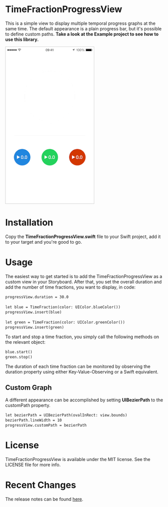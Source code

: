 # TimeFractionProgressView
This is a simple view to display multiple temporal progress graphs at the same time. The default appearance is a plain progress bar, but it's possible to define custom paths. **Take a look at the Example project to see how to use this library.**

<img style="border:1px solid #ccc;" src="https://raw.githubusercontent.com/mkoehnke/TimeFractionProgressView/master/Resources/TimeFractionProgress.gif?token=ABXNjbxbrzWiircwqkPkAEXDK3B215ORks5VMqEIwA%3D%3D">

# Installation
Copy the **TimeFractionProgressView.swift** file to your Swift project, add it to your target and you're good to go.

# Usage
The easiest way to get started is to add the TimeFractionProgressView as a custom view in your Storyboard. After that, you set the overall duration and add the number of time fractions, you want to display, in code:
 
```   
progressView.duration = 30.0

let blue = TimeFraction(color: UIColor.blueColor())
progressView.insert(blue)
        
let green = TimeFraction(color: UIColor.greenColor())
progressView.insert(green)
```

To start and stop a time fraction, you simply call the following methods on the relevant object:

```   
blue.start()
green.stop()
```

The duration of each time fraction can be monitored by observing the duration property using either Key-Value-Observing or a Swift equivalent.

## Custom Graph
A different appearance can be accomplished by setting **UIBezierPath** to the customPath property.
 
```
let bezierPath = UIBezierPath(ovalInRect: view.bounds)
bezierPath.lineWidth = 10
progressView.customPath = bezierPath
```

# License
TimeFractionProgressView is available under the MIT license. See the LICENSE file for more info.

# Recent Changes
The release notes can be found [here](https://github.com/mkoehnke/TimeFractionProgressView/releases).

